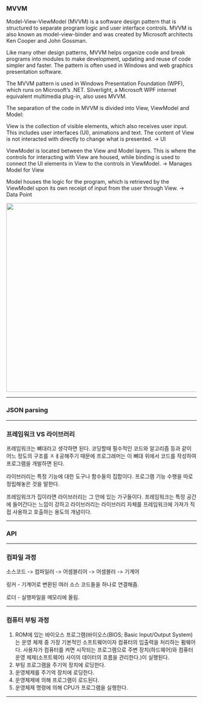 ### MVVM

Model-View-ViewModel (MVVM) is a software design pattern that is structured to separate program logic and user interface controls. MVVM is also known as model-view-binder and was created by Microsoft architects Ken Cooper and John Gossman.

Like many other design patterns, MVVM helps organize code and break programs into modules to make development, updating and reuse of code simpler and faster. The pattern is often used in Windows and web graphics presentation software.

The MVVM pattern is used in Windows Presentation Foundation (WPF), which runs on Microsoft’s .NET. Silverlight, a Microsoft WPF internet equivalent multimedia plug-in, also uses MVVM.
  
The separation of the code in MVVM is divided into View, ViewModel and Model:

View is the collection of visible elements, which also receives user input. This includes user interfaces (UI), animations and text. The content of View is not interacted with directly to change what is presented. -> UI

ViewModel is located between the View and Model layers. This is where the controls for interacting with View are housed, while binding is used to connect the UI elements in View to the controls in ViewModel. -> Manages Model for View

Model houses the logic for the program, which is retrieved by the ViewModel upon its own receipt of input from the user through View. -> Data Point

<p align = "center"><img src = "https://user-images.githubusercontent.com/96713521/155720849-e72e7245-4bcd-4361-8bde-91f163b67c66.png" width = "800" height = "500"></p>

***
 
### JSON parsing

***

### 프레임워크 VS 라이브러리

프레임워크는 뼈대라고 생각하면 된다. 코딩할때 필수적인 코드와 알고리즘 등과 같이 어느 정도의 구조를 ㅈㅔ공해주기 때문에 프로그래머는 이 뼈대 위에서 코드를 작성하여 프로그램을 개발하면 된다.

라이브러리는 특정 기능에 대한 도구나 함수들의 집합이다. 프로그램 기능 수행을 따로 정립해놓은 것을 말한다.

프레임워크가 집이라면 라이브러리는 그 안에 있는 가구들이다. 프레임워크는 특정 공간에 들어간다는 느낌이 강하고 라이브러리는 라이브러리 자체를 프레임워크에 가져가 직접 사용하고 호출하는 용도의 개념이다.

***

### API

***

### 컴파일 과정

소스코드 -> 컴파일러 -> 어셈블리어 -> 어셈블러 -> 기계어

링커 - 기계어로 변환된 여러 소스 코드들을 하나로 연결해줌.

로더 - 실행파일을 메모리에 올림. 

***

### 컴퓨터 부팅 과정

1. ROM에 있는 바이오스 프로그램(바이오스(BIOS; Basic Input/Output System)는 운영 체제 중 가장 기본적인 소프트웨어이자 컴퓨터의 입출력을 처리하는 펌웨어다. 사용자가 컴퓨터를 켜면 시작되는 프로그램으로 주변 장치(하드웨어)와 컴퓨터 운영 체제(소프트웨어) 사이의 데이터의 흐름을 관리한다.)이 실행된다.
2. 부팅 프로그램을 주기억 장치에 로딩한다.
3. 운영체제를 주기억 장치에 로딩한다.
4. 운영체제에 의해 프로그램이 로드된다.
5. 운영체제 명령에 의해 CPU가 프로그램을 실행한다.

***




